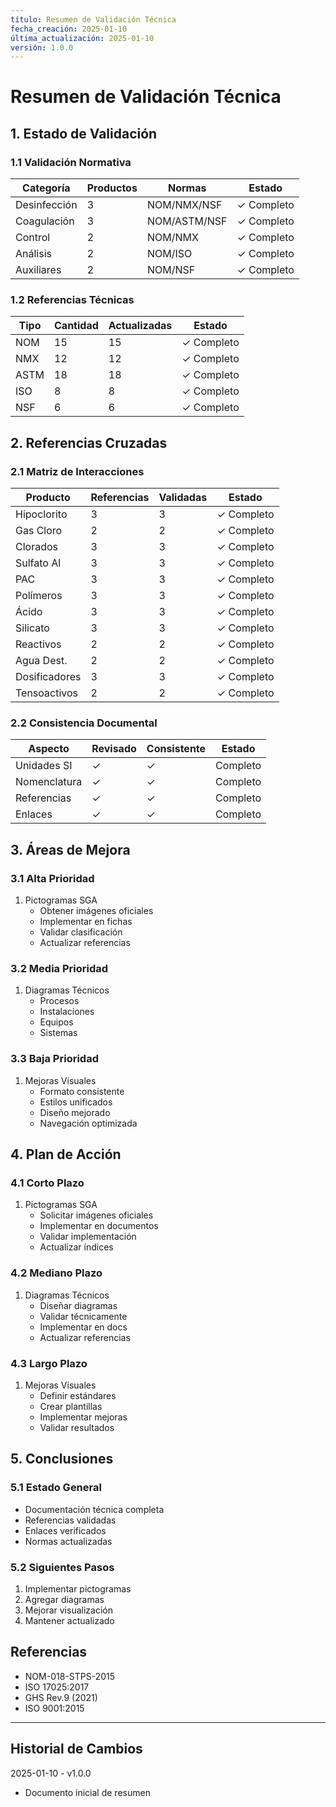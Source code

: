 ```yaml
---
título: Resumen de Validación Técnica
fecha_creación: 2025-01-10
última_actualización: 2025-01-10
versión: 1.0.0
---
```


# Resumen de Validación Técnica

## 1. Estado de Validación

### 1.1 Validación Normativa
| Categoría | Productos | Normas | Estado |
|-----------|-----------|---------|---------|
| Desinfección | 3 | NOM/NMX/NSF | ✓ Completo |
| Coagulación | 3 | NOM/ASTM/NSF | ✓ Completo |
| Control | 2 | NOM/NMX | ✓ Completo |
| Análisis | 2 | NOM/ISO | ✓ Completo |
| Auxiliares | 2 | NOM/NSF | ✓ Completo |

### 1.2 Referencias Técnicas
| Tipo | Cantidad | Actualizadas | Estado |
|------|-----------|--------------|---------|
| NOM | 15 | 15 | ✓ Completo |
| NMX | 12 | 12 | ✓ Completo |
| ASTM | 18 | 18 | ✓ Completo |
| ISO | 8 | 8 | ✓ Completo |
| NSF | 6 | 6 | ✓ Completo |

## 2. Referencias Cruzadas

### 2.1 Matriz de Interacciones
| Producto | Referencias | Validadas | Estado |
|----------|-------------|-----------|---------|
| Hipoclorito | 3 | 3 | ✓ Completo |
| Gas Cloro | 2 | 2 | ✓ Completo |
| Clorados | 3 | 3 | ✓ Completo |
| Sulfato Al | 3 | 3 | ✓ Completo |
| PAC | 3 | 3 | ✓ Completo |
| Polímeros | 3 | 3 | ✓ Completo |
| Ácido | 3 | 3 | ✓ Completo |
| Silicato | 3 | 3 | ✓ Completo |
| Reactivos | 2 | 2 | ✓ Completo |
| Agua Dest. | 2 | 2 | ✓ Completo |
| Dosificadores | 3 | 3 | ✓ Completo |
| Tensoactivos | 2 | 2 | ✓ Completo |

### 2.2 Consistencia Documental
| Aspecto | Revisado | Consistente | Estado |
|---------|-----------|-------------|---------|
| Unidades SI | ✓ | ✓ | Completo |
| Nomenclatura | ✓ | ✓ | Completo |
| Referencias | ✓ | ✓ | Completo |
| Enlaces | ✓ | ✓ | Completo |

## 3. Áreas de Mejora

### 3.1 Alta Prioridad
1. Pictogramas SGA
   - Obtener imágenes oficiales
   - Implementar en fichas
   - Validar clasificación
   - Actualizar referencias

### 3.2 Media Prioridad
1. Diagramas Técnicos
   - Procesos
   - Instalaciones
   - Equipos
   - Sistemas

### 3.3 Baja Prioridad
1. Mejoras Visuales
   - Formato consistente
   - Estilos unificados
   - Diseño mejorado
   - Navegación optimizada

## 4. Plan de Acción

### 4.1 Corto Plazo
1. Pictogramas SGA
   - Solicitar imágenes oficiales
   - Implementar en documentos
   - Validar implementación
   - Actualizar índices

### 4.2 Mediano Plazo
1. Diagramas Técnicos
   - Diseñar diagramas
   - Validar técnicamente
   - Implementar en docs
   - Actualizar referencias

### 4.3 Largo Plazo
1. Mejoras Visuales
   - Definir estándares
   - Crear plantillas
   - Implementar mejoras
   - Validar resultados

## 5. Conclusiones

### 5.1 Estado General
- Documentación técnica completa
- Referencias validadas
- Enlaces verificados
- Normas actualizadas

### 5.2 Siguientes Pasos
1. Implementar pictogramas
2. Agregar diagramas
3. Mejorar visualización
4. Mantener actualizado

## Referencias
- NOM-018-STPS-2015
- ISO 17025:2017
- GHS Rev.9 (2021)
- ISO 9001:2015

---
## Historial de Cambios
2025-01-10 - v1.0.0
- Documento inicial de resumen
